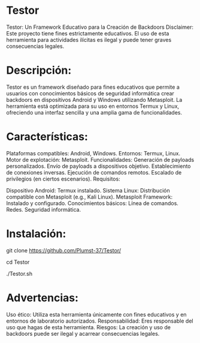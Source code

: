 # Testor

Testor: Un Framework Educativo para la Creación de Backdoors
Disclaimer: Este proyecto tiene fines estrictamente educativos. El uso de esta herramienta para actividades ilícitas es ilegal y puede tener graves consecuencias legales.

# Descripción:

Testor es un framework diseñado para fines educativos que permite a usuarios con conocimientos básicos de seguridad informática crear backdoors en dispositivos Android y Windows utilizando Metasploit. La herramienta está optimizada para su uso en entornos Termux y Linux, ofreciendo una interfaz sencilla y una amplia gama de funcionalidades.

# Características:

Plataformas compatibles: Android, Windows.
Entornos: Termux, Linux.
Motor de explotación: Metasploit.
Funcionalidades:
Generación de payloads personalizados.
Envío de payloads a dispositivos objetivo.
Establecimiento de conexiones inversas.
Ejecución de comandos remotos.
Escalado de privilegios (en ciertos escenarios).
Requisitos:

Dispositivo Android: Termux instalado.
Sistema Linux: Distribución compatible con Metasploit (e.g., Kali Linux).
Metasploit Framework: Instalado y configurado.
Conocimientos básicos:
Línea de comandos.
Redes.
Seguridad informática.

# Instalación:

git clone https://github.com/Plumst-37/Testor/

cd Testor

./Testor.sh


# Advertencias:

Uso ético: Utiliza esta herramienta únicamente con fines educativos y en entornos de laboratorio autorizados.
Responsabilidad: Eres responsable del uso que hagas de esta herramienta.
Riesgos: La creación y uso de backdoors puede ser ilegal y acarrear consecuencias legales.
